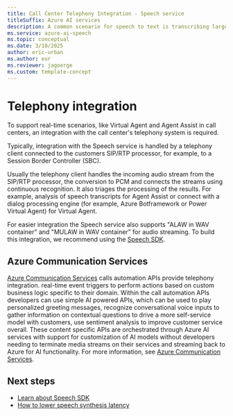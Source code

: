 ```yaml
---
title: Call Center Telephony Integration - Speech service
titleSuffix: Azure AI services
description: A common scenario for speech to text is transcribing large volumes of telephony data that come from various systems, such as interactive voice response (IVR) in real-time. This requires an integration with the Telephony System used.
ms.service: azure-ai-speech
ms.topic: conceptual
ms.date: 3/10/2025
author: eric-urban
ms.author: eur
ms.reviewer: jagoerge
ms.custom: template-concept
---
```


# Telephony integration

To support real-time scenarios, like Virtual Agent and Agent Assist in call centers, an integration with the call center's telephony system is required.

Typically, integration with the Speech service is handled by a telephony client connected to the customers SIP/RTP processor, for example, to a Session Border Controller (SBC).

Usually the telephony client handles the incoming audio stream from the SIP/RTP processor, the conversion to PCM and connects the streams using continuous recognition. It also triages the processing of the results. For example, analysis of speech transcripts for Agent Assist or connect with a dialog processing engine (for example, Azure Botframework or Power Virtual Agent) for Virtual Agent.

For easier integration the Speech service also supports "ALAW in WAV container" and "MULAW in WAV container" for audio streaming. To build this integration, we recommend using the [Speech SDK](./speech-sdk.md).

## Azure Communication Services 

[Azure Communication Services](/azure/communication-services/overview) calls automation APIs provide telephony integration. real-time event triggers to perform actions based on custom business logic specific to their domain. Within the call automation APIs developers can use simple AI powered APIs, which can be used to play personalized greeting messages, recognize conversational voice inputs to gather information on contextual questions to drive a more self-service model with customers, use sentiment analysis to improve customer service overall. These content specific APIs are orchestrated through Azure AI services with support for customization of AI models without developers needing to terminate media streams on their services and streaming back to Azure for AI functionality. For more information, see [Azure Communication Services](/azure/communication-services/concepts/call-automation/azure-communication-services-azure-cognitive-services-integration?context=/azure/ai-services/speech-service/context/context).

## Next steps

* [Learn about Speech SDK](./speech-sdk.md)
* [How to lower speech synthesis latency](./how-to-lower-speech-synthesis-latency.md)
